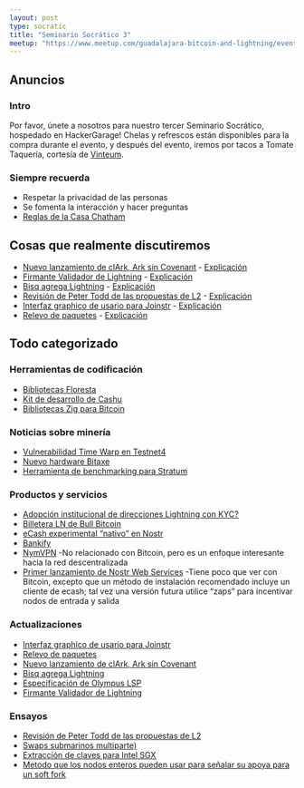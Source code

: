 ```yaml
---
layout: post
type: socratic
title: "Seminario Socrático 3"
meetup: "https://www.meetup.com/guadalajara-bitcoin-and-lightning/events/303239154"
---
```


## Anuncios
### Intro
Por favor, únete a nosotros para nuestro tercer Seminario Socrático, hospedado en HackerGarage! Chelas y refrescos están disponibles para la compra durante el evento, y después del evento, iremos por tacos a Tomate Taquería, cortesía de [Vinteum](https://vinteum.org/).

### Siempre recuerda
- Respetar la privacidad de las personas
- Se fomenta la interacción y hacer preguntas
- [Reglas de la Casa Chatham](https://www.chathamhouse.org/about-us/chatham-house-rule)


## Cosas que realmente discutiremos

- [Nuevo lanzamiento de clArk, Ark sin Covenant](https://arkdev.info/blog/ark-release-v0.2/) - [Explicación](https://bitdevs.btcgdl.com/2024-09-10-Ark)
- [Firmante Validador de Lightning](https://www.nobsbitcoin.com/validating-lightning-signer-v0-12/) - [Explicación](https://bitdevs.btcgdl.com/2024-09-10-VLS)
- [Bisq agrega Lightning](https://www.nobsbitcoin.com/bisq-v2-1-0/) - [Explicación](https://bitdevs.btcgdl.com/2024-09-10-Bisq)
- [Revisión de Peter Todd de las propuestas de L2](https://www.nobsbitcoin.com/soft-fork-covenant-dependent-layer-2-review-report/) - [Explicación](https://bitdevs.btcgdl.com/2024-09-10-Revision)
- [Interfaz graphico de usario para Joinstr](https://x.com/1440000bytes/status/1831008743183553011) - [Explicación](https://bitdevs.btcgdl.com/2024-09-10-Joinstr)
- [Relevo de paquetes](https://x.com/glozow/status/1829100551067365608) - [Explicación](https://bitdevs.btcgdl.com/2024-09-10-Pkg-Relay)

## Todo categorizado
### Herramientas de codificación

- [Bibliotecas Floresta](https://medium.com/vinteum-org/floresta-update-simplifying-bitcoin-node-integration-for-wallets-6886ea7c975c)
- [Kit de desarrollo de Cashu](https://github.com/cashubtc/cdk)
- [Bibliotecas Zig para Bitcoin](https://github.com/zig-bitcoin/bitcoin-primitives)

### Noticias sobre minería

- [Vulnerabilidad Time Warp en Testnet4](https://www.nobsbitcoin.com/bitcoin-optech-316/)
- [Nuevo hardware Bitaxe](https://www.fedi.xyz/blog/fedi-launches-world-s-first-community-superapp)
- [Herramienta de benchmarking para Stratum](https://www.nobsbitcoin.com/stratum-benchmarking-tool-v0-1-0-released/)

### Productos y servicios

- [Adopción institucional de direcciones Lightning con KYC?](https://bitcoinmagazine.com/business/lightspark-introduces-instant-bitcoin-lightning-payments-for-u-s-businesses-with-new-feature)
- [Billetera LN de Bull Bitcoin](https://www.nobsbitcoin.com/bull-bitcoin-announces-launch-in-france-mobile-wallet-v0-3-0-released/)
- [eCash experimental “nativo” en Nostr](https://nuts.cash/)
- [Bankify](https://stacker.news/items/647681)
- [NymVPN](https://www.nobsbitcoin.com/nymvpn-available-for-beta-testing/)
    -No relacionado con Bitcoin, pero es un enfoque interesante hacia la red descentralizada
- [Primer lanzamiento de Nostr Web Services](https://github.com/asmogo/nws)
    -Tiene poco que ver con Bitcoin, excepto que un método de instalación recomendado incluye un cliente de ecash; tal vez una versión futura utilice “zaps” para incentivar nodos de entrada y salida

### Actualizaciones

- [Interfaz graphico de usario para Joinstr](https://x.com/1440000bytes/status/1831008743183553011)
- [Relevo de paquetes](https://x.com/glozow/status/1829100551067365608)
- [Nuevo lanzamiento de clArk, Ark sin Covenant](https://arkdev.info/blog/ark-release-v0.2/)
- [Bisq agrega Lightning](https://www.nobsbitcoin.com/bisq-v2-1-0/)
- [Especificación de Olympus LSP](https://www.nobsbitcoin.com/zeus-announces-olympus-integrations-into-lightning-pub-mutiny-wallet/)
- [Firmante Validador de Lightning](https://www.nobsbitcoin.com/validating-lightning-signer-v0-12/)

### Ensayos

- [Revisión de Peter Todd de las propuestas de L2](https://www.nobsbitcoin.com/soft-fork-covenant-dependent-layer-2-review-report/)
- [Swaps submarinos multiparte)](https://conduition.io/scriptless/multi-party-submarine-swaps/)
- [Extracción de claves para Intel SGX](https://x.com/markel__/status/1828112469010596347)
- [Metodo que los nodos enteros pueden usar para señalar su apoya para un soft fork](https://groups.google.com/g/bitcoindev/c/-NbdxKkaMQU/m/rTJPgrCeAgAJ)
